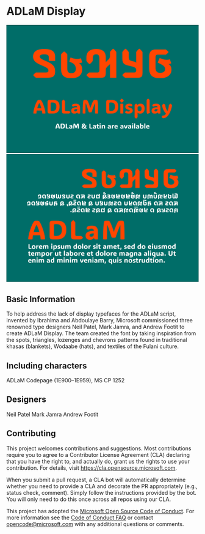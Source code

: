 # ADLaM Display

![ADLaM-Display1](Documentation/images/Adlam-Display_GF1.png)
![ADLaM-Display2](Documentation/images/Adlam-Display_GF2.png)


## Basic Information
To help address the lack of display typefaces for the ADLaM script, invented by Ibrahima and Abdoulaye Barry, Microsoft commissioned three renowned type designers Neil Patel, Mark Jamra, and Andrew Footit to create ADLaM Display. The team created the font by taking inspiration from the spots, triangles, lozenges and chevrons patterns found in traditional khasas (blankets), Wodaabe (hats), and textiles of the Fulani culture.

## Including characters
ADLaM Codepage (1E900–1E959), MS CP 1252

## Designers
Neil Patel 
Mark Jamra
Andrew Footit 
 
## Contributing

This project welcomes contributions and suggestions.  Most contributions require you to agree to a
Contributor License Agreement (CLA) declaring that you have the right to, and actually do, grant us
the rights to use your contribution. For details, visit https://cla.opensource.microsoft.com.

When you submit a pull request, a CLA bot will automatically determine whether you need to provide
a CLA and decorate the PR appropriately (e.g., status check, comment). Simply follow the instructions
provided by the bot. You will only need to do this once across all repos using our CLA.

This project has adopted the [Microsoft Open Source Code of Conduct](https://opensource.microsoft.com/codeofconduct/).
For more information see the [Code of Conduct FAQ](https://opensource.microsoft.com/codeofconduct/faq/) or
contact [opencode@microsoft.com](mailto:opencode@microsoft.com) with any additional questions or comments.
